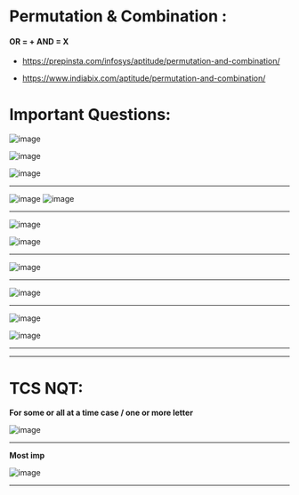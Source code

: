 # Permutation & Combination :
#### OR = +   AND = X
- https://prepinsta.com/infosys/aptitude/permutation-and-combination/

- https://www.indiabix.com/aptitude/permutation-and-combination/

# Important Questions:

![image](https://user-images.githubusercontent.com/77873383/182020499-10118184-46bd-42fc-8625-61b60c03ec48.png)

![image](https://user-images.githubusercontent.com/77873383/182020604-8e392439-4d9d-47f1-867d-036da3b07fe2.png)

![image](https://user-images.githubusercontent.com/77873383/182020861-daada711-02a2-4f9e-a6dc-a33fd23073d0.png)

---

![image](https://user-images.githubusercontent.com/77873383/182021175-83e1cace-ee73-4258-b40e-b3fc8148ef1b.png)
![image](https://user-images.githubusercontent.com/77873383/182021180-01750a57-bec7-4bf2-97e1-de39cd946ce5.png)

---

![image](https://user-images.githubusercontent.com/77873383/182021352-f2eadee0-1d4d-4e7e-8841-79d4ba938610.png)

![image](https://user-images.githubusercontent.com/77873383/182021358-0fb4eb5e-f02c-4bcf-b69e-1bcec822cf3a.png)

---

![image](https://user-images.githubusercontent.com/77873383/182021453-b0023be8-b707-4a4c-ae88-3071ba4d76aa.png)

---

![image](https://user-images.githubusercontent.com/77873383/182021574-55a8543c-c986-4558-b9c3-d366d65824be.png)

---

![image](https://user-images.githubusercontent.com/77873383/182021800-3e024b1b-e4fe-404f-b6ff-2a752fa1c78c.png)

![image](https://user-images.githubusercontent.com/77873383/182021810-e926723b-556a-46c0-9ea1-3452760096ac.png)



---

---

# TCS NQT:

**For some or all at a time case / one or more letter**

![image](https://user-images.githubusercontent.com/77873383/185309972-f48a6e0f-95a2-46cf-b746-dbe272af2c1f.png)

---

**Most imp**

![image](https://user-images.githubusercontent.com/77873383/185311637-d975269e-0a17-41eb-a2b4-c7c3d9f5b60d.png)


---

